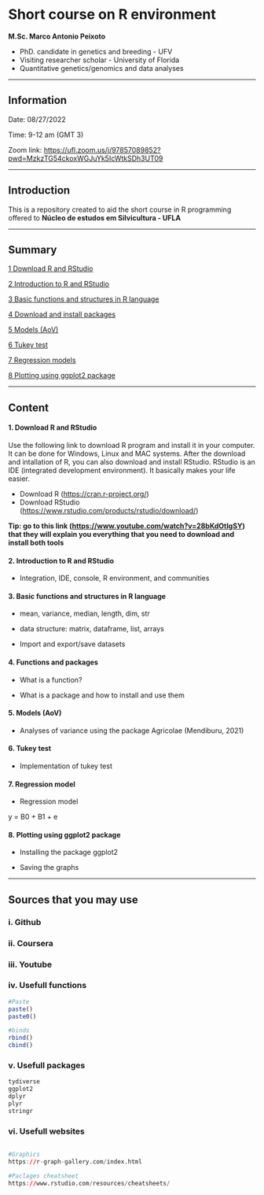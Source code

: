 # Short course on R environment

**M.Sc. Marco Antonio Peixoto**
- PhD. candidate in genetics and breeding - UFV
- Visiting researcher scholar - University of Florida  
- Quantitative genetics/genomics and data analyses

---

## Information

Date: 08/27/2022 

Time: 9-12 am (GMT 3) 

Zoom link:  https://ufl.zoom.us/j/97857089852?pwd=MzkzTG54ckoxWGJuYk5IcWtkSDh3UT09


---
## Introduction

This is a repository created to aid the short course in R programming offered to **Núcleo de estudos em Silvicultura - UFLA**

---
## Summary

[1 Download R and RStudio](#pt1)

[2 Introduction to R and RStudio](#pt2)

[3 Basic functions and structures in R language](#pt3)

[4 Download and install packages](#pt4)

[5 Models (AoV)](#pt5)

[6 Tukey test](#pt6)

[7 Regression models](#pt7)

[8 Plotting using ggplot2 package](#pt8)


---
## Content

<div id="pt1" />

#### 1. Download R and RStudio

Use the following link to download R program and install it in your computer. It can be done for Windows, Linux and MAC systems. After the download and intallation of R, you can also download and install RStudio. RStudio is an IDE (integrated development environment). It basically makes your life easier.

- Download R (https://cran.r-project.org/) 
- Download RStudio (https://www.rstudio.com/products/rstudio/download/)


**Tip: go to this link (https://www.youtube.com/watch?v=28bKdOtIgSY) that they will explain you everything that you need to download and install both tools**

<div id="pt2" />

#### 2. Introduction to R and RStudio

- Integration, IDE, console, R environment, and communities

<div id="pt3" />

#### 3. Basic functions and structures in R language 

- mean, variance, median, length, dim, str

<!--
```r
data = rnorm(100,100,20)

mean(data)

var(data)

median(data)

length(data)

#dim(data)

str(data)

```

-->

- data structure: matrix, dataframe, list, arrays

<!--
Vector

```r

V1 = c(1:15)

V1[1]

```

Matrix


```r
M1 = matrix(V1, nrow = 5,ncol = 3)

M1[1,3]

```

Arrays

```r
V2 = c(16:30)
M2 = matrix(V2,ncol=3,nrow=5)

A1 = array(c(M1,M2), dim=c(3,5,2))

```


Data frame

```r
df1 = data.frame(id=c(rep(c(1,2,3,4,5),2)),
                  Var1=c(rnorm(10,10,1)),
                  Var2=c(runif(10,2,5)),
                  Var3=c(rep(c("a","b"),5)))

str(df1)

```

List 

```r
L1=list()

L1[[1]] = c(1,2,5,6,4,5,4,9)

L1[[2]] = c(54,28,68,45,75,98,74,68,45,45,"u","t","d",3,"x",6)

L1[[3]] = c(rnorm(18, 2,0.7))

str(L1)

```

-->

- Import and export/save datasets

<!--
Where is your main directory

```r
getwd() #Your currently directory

setwd("C:/folder/folder/") #Your path

```

Reading your data

```r
#reading your data
df0 = read.table("data/EX_DATA.txt",h=T)#reading your data

df = df0

head(df)
dim(df)
tail(df)

#Modifying
df$YLD = df$YLD/sqrt(df$YLD) #Modifing

#saving the output

write.table(df, file = "data/myoutput.txt") #saving the output

```

<div id="pt4" />
-->

#### 4. Functions and packages

- What is a function?

<!--
Lets creat a mean function

```r
dat_mean = c(1:5)

#Mean R (1)
mean(dat_mean)

#Mean (2) = soma(dat_mean)/n(dat_mean)
(1+2+3+4+5)/5

#Mean (3)
sum(dat_mean)/length(dat_mean)

#Function
media = function(x){
  y = sum(x)
  y2 = length(x)
  
  y3 = y/y2

  return(y3)  
}

#Generate a new dataset
x = rnorm(20, 10, 2)

#our function
media(x=dat_mean)

#R function
mean(dat_mean)

```
-->

- What is a package and how to install and use them

<!--
```r
install.packages("devtools") #Using install

require(devtools) #Call the package

```

- CRAN and Github

```r

devtools::install_github("adriancorrendo/metrica")

```
-->

<div id="pt5" />

#### 5. Models (AoV)

- Analyses of variance using the package Agricolae (Mendiburu, 2021)

<!--
Install the package and load it

```r
install.packages("agricolae")

require(agricolae)

```

Runing the model and outputs

```r
# Model for ANOVA: y = u + block + gen + error 
mod = aov(YLD ~ NAME + BLOCK,
          data = df)

#summary
anova(mod)
summary.aov(mod)


#Mean
cv.model(mod)


#Plot for residuals
plot(mod)


```
-->

<div id="pt6" />

#### 6. Tukey test

- Implementation of tukey test

<!--
```r
###>>>>---- 2. Model
mod = aov(YLD ~ NAME + BLOCK,df)

##Residual

res = df.residual(mod)

## LSD
LSD.test(mod,"NAME",console = TRUE)

## Tukey
#HSD tukey = honestly significant differences

HSD.test(mod,"NAME",group = FALSE, console = TRUE)

```
-->

<div id="pt7" />

#### 7. Regression model

- Regression model

y = B0 + B1 + e

<!--

Using function lm


```r
#Regression

# y = Xb + e

#lm(target trait ~ predicted trait)

reg = lm(df$YLD ~ df$NAME)

#Plot
plot(reg)

```
-->

<div id="pt8" />

#### 8. Plotting using **ggplot2** package

- Installing the package ggplot2

<!--

```r
install.packages("ggplot2")

require(ggplot2)

``` 
- Organizing the dataset
- Using ggplot2
```r
ggplot(data, aes(x_, y_)) + #first line you should specify the data and x/y axes. 
  geom_point()              #Insert the type of graph that you want 

```

- Types of graphs: boxplot, density, histogram, point


Point

```r
ggplot(df, aes(YLD, HT)) + 
  geom_point() 


```

Density

```r
ggplot(df, aes(YLD)) + 
  geom_density(fill="#69b3a2", 
               color="#e9ecef", 
               alpha=0.8) 

```



Histogram

```r
p = ggplot(df, aes(HT)) + 
  geom_histogram(color = "blue",
                 fill = "blue") 
 

p

```


Boxplot

```r
df$RANGE = df$RANGE %>% as.factor 

ggplot(df, aes(RANGE, YLD)) + 
  geom_boxplot(fill = "blue") +
  theme(
    
  )

```

-->



- Saving the graphs

<!--
```r

#saving (We can save several formats, like .tiff, .png, .jpeg or even .pdf)

tiff("filename.tiff", width = 16, height = 8, units = 'in', res = 300)
plot
dev.off()

```
-->


---
## Sources that you may use

### i. Github

### ii. Coursera

### iii. Youtube

### iv. Usefull functions

```r
#Paste
paste()
paste0()

#binds
rbind()
cbind()

```

### v. Usefull packages

```r
tydiverse
ggplot2
dplyr
plyr
stringr

```

### vi. Usefull websites

```r

#Graphics
https://r-graph-gallery.com/index.html

#Paclages cheatsheet
https://www.rstudio.com/resources/cheatsheets/


```
